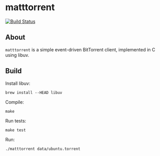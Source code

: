 # matttorrent

[![Build
Status](https://travis-ci.org/westrik/matttorrent.svg?branch=master)](https://travis-ci.org/westrik/matttorrent)

## About

`matttorrent` is a simple event-driven BitTorrent client, implemented in C using
libuv. 


## Build

Install libuv:
````
brew install --HEAD libuv
````

Compile:
````
make
````

Run tests:
````
make test
````

Run:
````
./matttorrent data/ubuntu.torrent
````

